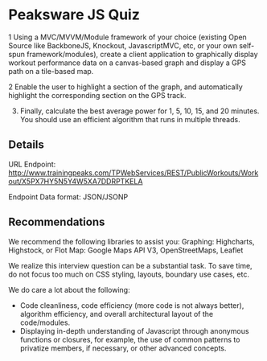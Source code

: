 # Peaksware JS Quiz

1	Using a MVC/MVVM/Module framework of your choice (existing Open Source like BackboneJS, Knockout, JavascriptMVC, etc, or your own self-spun framework/modules), create a client application to graphically display workout performance data on a canvas-based graph and display a GPS path on a tile-based map.

2	Enable the user to highlight a section of the graph, and automatically highlight the corresponding section on the GPS track. 

3) Finally, calculate the best average power for 1, 5, 10, 15, and 20 minutes. You should use an efficient algorithm that runs in multiple threads.

## Details
URL Endpoint: http://www.trainingpeaks.com/TPWebServices/REST/PublicWorkouts/Workout/X5PX7HY5N5Y4W5XA7DDRPTKELA

Endpoint Data format: JSON/JSONP

## Recommendations
We recommend the following libraries to assist you:
Graphing: Highcharts, Highstock, or Flot
Map: Google Maps API V3, OpenStreetMaps, Leaflet

We realize this interview question can be a substantial task. To save time, do not focus too much on CSS styling, layouts, boundary use cases, etc.

We do care a lot about the following:

- Code cleanliness, code efficiency (more code is not always better), algorithm
efficiency, and overall architectural layout of the code/modules.
- Displaying in-depth understanding of Javascript through anonymous functions or closures, for example, the use of common patterns to privatize members, if necessary, or other advanced concepts.


